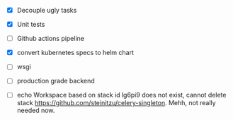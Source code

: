 
- [X] Decouple ugly tasks

- [X] Unit tests

- [ ] Github actions pipeline

- [X] convert kubernetes specs to helm chart

- [ ] wsgi
- [ ] production grade backend

- [ ] echo Workspace based on stack id lg6pi9 does not exist, cannot delete stack
https://github.com/steinitzu/celery-singleton. Mehh, not really needed now. 
